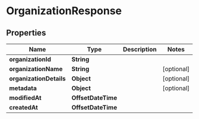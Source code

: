 

# OrganizationResponse


## Properties

| Name | Type | Description | Notes |
|------------ | ------------- | ------------- | -------------|
|**organizationId** | **String** |  |  |
|**organizationName** | **String** |  |  [optional] |
|**organizationDetails** | **Object** |  |  [optional] |
|**metadata** | **Object** |  |  [optional] |
|**modifiedAt** | **OffsetDateTime** |  |  |
|**createdAt** | **OffsetDateTime** |  |  |



